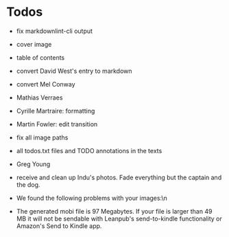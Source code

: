 # Todos

- fix markdownlint-cli output
- cover image
- table of contents
- convert David West's entry to markdown
- convert Mel Conway
- Mathias Verraes
- Cyrille Martraire: formatting
- Martin Fowler: edit transition
- fix all image paths
- all todos.txt files and TODO annotations in the texts
- Greg Young
- receive and clean up Indu's photos. Fade everything but the captain and the dog.

- We found the following problems with your images:\n
- The generated mobi file is 97 Megabytes. If your file is larger than 49 MB it will not be sendable with Leanpub's send-to-kindle functionality or Amazon's Send to Kindle app.
